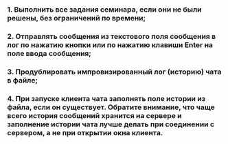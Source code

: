 ### 1.  Выполнить все задания семинара, если они не были решены, без ограничений по времени;


### 2.  Отправлять сообщения из текстового поля сообщения в лог по нажатию кнопки или по нажатию клавиши Enter на поле ввода сообщения; 


### 3.  Продублировать импровизированный лог (историю) чата в файле;


### 4.  При запуске клиента чата заполнять поле истории из файла, если он существует. Обратите внимание, что чаще всего история сообщений хранится на сервере и заполнение истории чата лучше делать при соединении с сервером, а не при открытии окна клиента.